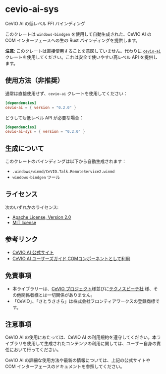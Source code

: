 # cevio-ai-sys

CeVIO AI の低レベル FFI バインディング

このクレートは `windows-bindgen` を使用して自動生成された、CeVIO AI の COM インターフェースへの生の Rust バインディングを提供します。

**注意**: このクレートは直接使用することを意図していません。代わりに [`cevio-ai`](https://crates.io/crates/cevio-ai) クレートを使用してください。これは安全で使いやすい高レベル API を提供します。

## 使用方法（非推奨）

通常は直接使用せず、`cevio-ai` クレートを使用してください：

```toml
[dependencies]
cevio-ai = { version = "0.2.0" }
```

どうしても低レベル API が必要な場合：

```toml
[dependencies]
cevio-ai-sys = { version = "0.2.0" }
```

## 生成について

このクレートのバインディングは以下から自動生成されます：

- `.windows/winmd/CeVIO.Talk.RemoteService2.winmd`
- `windows-bindgen` ツール

## ライセンス

次のいずれかのライセンス:

- [Apache License, Version 2.0](https://github.com/nusu-github/cevio-rs2/blob/master/LICENSE-APACHE)
- [MIT license](https://github.com/nusu-github/cevio-rs2/blob/master/LICENSE-MIT)

## 参考リンク

- [CeVIO AI 公式サイト](https://cevio.jp/)
- [CeVIO AI ユーザーズガイド COMコンポーネントとして利用](https://cevio.jp/guide/cevio_ai/interface/com/)

## 免責事項

- 本ライブラリーは、[CeVIO プロジェクト](https://cevio.jp/)様並びに[テクノスピーチ社](https://www.techno-speech.com/)
  様、その他関係者様とは一切関係がありません。
- 「CeVIO」、「さとうささら」は株式会社フロンティアワークスの登録商標です。

## 注意事項

CeVIO AI の使用にあたっては、CeVIO AI の利用規約を遵守してください。本ライブラリを使用して生成されたコンテンツの利用に関しては、ユーザー自身の責任において行ってください。

CeVIO AI の詳細な使用方法や最新の情報については、上記の公式サイトや COM インターフェースのドキュメントを参照してください。
